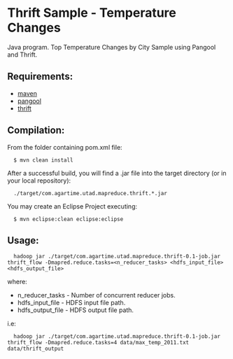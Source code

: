 Thrift  Sample - Temperature Changes
====================================

Java program. Top Temperature Changes by City Sample using Pangool and Thrift.

Requirements:
-------------
* [maven](http://maven.apache.org)
* [pangool](https://github.com/datasalt/pangool)
* [thrift](http://thrift.apache.org)

Compilation:
------------

From the folder containing pom.xml file:

      $ mvn clean install

After a successful build, you will find a .jar file into the target directory (or in your local repository):

      ./target/com.agartime.utad.mapreduce.thrift.*.jar


You may create an Eclipse Project executing:

      $ mvn eclipse:clean eclipse:eclipse

Usage:
------

      hadoop jar ./target/com.agartime.utad.mapreduce.thrift-0.1-job.jar thrift_flow -Dmapred.reduce.tasks=<n_reducer_tasks> <hdfs_input_file> <hdfs_output_file>

where:
* n_reducer_tasks - Number of concurrent reducer jobs.
* hdfs_input_file - HDFS input file path.
* hdfs_output_file - HDFS output file path.

i.e:

      hadoop jar ./target/com.agartime.utad.mapreduce.thrift-0.1-job.jar thrift_flow -Dmapred.reduce.tasks=4 data/max_temp_2011.txt data/thrift_output
